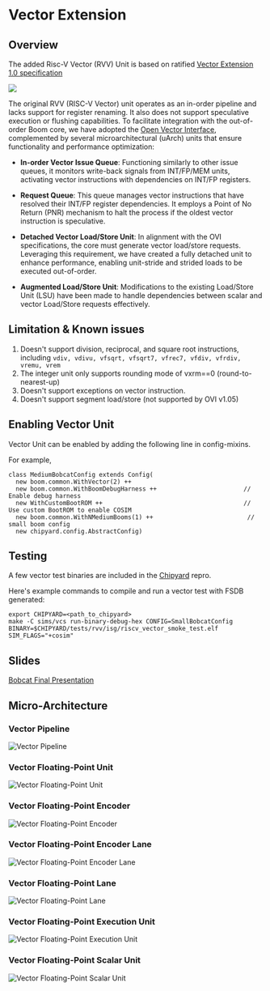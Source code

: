 # Vector Extension

## Overview
The added Risc-V Vector (RVV) Unit is based on ratified [Vector Extension 1.0 specification](https://github.com/riscv/riscv-v-spec/releases/tag/v1.0)

![](docs/figures/rvv/Bobcat_Design_Overview_Simplified.png)

The original RVV (RISC-V Vector) unit operates as an in-order pipeline and lacks support for register renaming. It also does not support speculative execution or flushing capabilities. To facilitate integration with the out-of-order Boom core, we have adopted the [Open Vector Interface](https://github.com/semidynamics/OpenVectorInterface), complemented by several microarchitectural (uArch) units that ensure functionality and performance optimization:

- **In-order Vector Issue Queue**: Functioning similarly to other issue queues, it monitors write-back signals from INT/FP/MEM units, activating vector instructions with dependencies on INT/FP registers.

- **Request Queue**: This queue manages vector instructions that have resolved their INT/FP register dependencies. It employs a Point of No Return (PNR) mechanism to halt the process if the oldest vector instruction is speculative.

- **Detached Vector Load/Store Unit**: In alignment with the OVI specifications, the core must generate vector load/store requests. Leveraging this requirement, we have created a fully detached unit to enhance performance, enabling unit-stride and strided loads to be executed out-of-order.

- **Augmented Load/Store Unit**: Modifications to the existing Load/Store Unit (LSU) have been made to handle dependencies between scalar and vector Load/Store requests effectively.

## Limitation & Known issues
1. Doesn't support division, reciprocal, and square root instructions, including
`vdiv, vdivu, vfsqrt, vfsqrt7, vfrec7, vfdiv, vfrdiv, vremu, vrem`
2. The integer unit only supports rounding mode of vxrm==0 (round-to-nearest-up)
3. Doesn't support exceptions on vector instruction.
4. Doesn't support segment load/store (not supported by OVI v1.05)

## Enabling Vector Unit
Vector Unit can be enabled by adding the following line in config-mixins.

For example,
```
class MediumBobcatConfig extends Config(
  new boom.common.WithVector(2) ++
  new boom.common.WithBoomDebugHarness ++                        // Enable debug harness
  new WithCustomBootROM ++                                       // Use custom BootROM to enable COSIM
  new boom.common.WithNMediumBooms(1) ++                          // small boom config
  new chipyard.config.AbstractConfig)
```

## Testing
A few vector test binaries are included in the [Chipyard](https://github.com/tenstorrent/chipyard/tree/bobcat/tests/rvv) repro.

Here's example commands to compile and run a vector test with FSDB generated:
```
export CHIPYARD=<path_to_chipyard>
make -C sims/vcs run-binary-debug-hex CONFIG=SmallBobcatConfig BINARY=$CHIPYARD/tests/rvv/isg/riscv_vector_smoke_test.elf SIM_FLAGS="+cosim"
```
## Slides
[Bobcat Final Presentation](docs/Bobcat_Final_Presentation.pdf)


## Micro-Architecture
### Vector Pipeline
![Vector Pipeline](docs/figures/rvv/Bobcat_Design_VPU.png)
### Vector Floating-Point Unit
![Vector Floating-Point Unit](docs/figures/rvv/VFP_Unit_Overview.png)
### Vector Floating-Point Encoder
![Vector Floating-Point Encoder](docs/figures/rvv/VFP_Encoder_256b.png)
### Vector Floating-Point Encoder Lane
![Vector Floating-Point Encoder Lane](docs/figures/rvv/VFP_Encoder_Lane.png)
### Vector Floating-Point Lane
![Vector Floating-Point Lane](docs/figures/rvv/VFP_Lane.png)
### Vector Floating-Point Execution Unit
![Vector Floating-Point Execution Unit](docs/figures/rvv/VFP_EX_Unit.png)
### Vector Floating-Point Scalar Unit
![Vector Floating-Point Scalar Unit](docs/figures/rvv/VFP_Scalar_Unit.png)